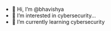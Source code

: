 - 👋 Hi, I’m @bhavishya
- 👀 I’m interested in cybersecurity...
- 🌱 I’m currently learning cybersecurity
